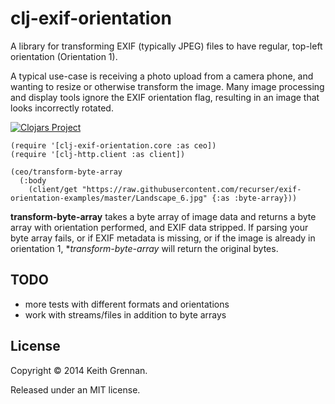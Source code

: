 # clj-exif-orientation

A library for transforming EXIF (typically JPEG) files to have regular, top-left orientation (Orientation 1).

A typical use-case is receiving a photo upload from a camera phone, and wanting to resize or otherwise transform
the image.  Many image processing and display tools ignore the EXIF orientation flag, resulting in an image that looks
incorrectly rotated.

[![Clojars Project](http://clojars.org/clj-exif-orientation/latest-version.svg)](http://clojars.org/clj-exif-orientation)

    (require '[clj-exif-orientation.core :as ceo])
    (require '[clj-http.client :as client])

    (ceo/transform-byte-array
      (:body 
        (client/get "https://raw.githubusercontent.com/recurser/exif-orientation-examples/master/Landscape_6.jpg" {:as :byte-array}))

**transform-byte-array** takes a byte array of image data and returns a byte array with orientation performed, and EXIF data stripped.  If parsing your byte array fails, or if EXIF metadata is missing, or if the image is already in orientation 1, **transform-byte-array* will return the original bytes.

## TODO

* more tests with different formats and orientations
* work with streams/files in addition to byte arrays

## License

Copyright © 2014 Keith Grennan.

Released under an MIT license.
